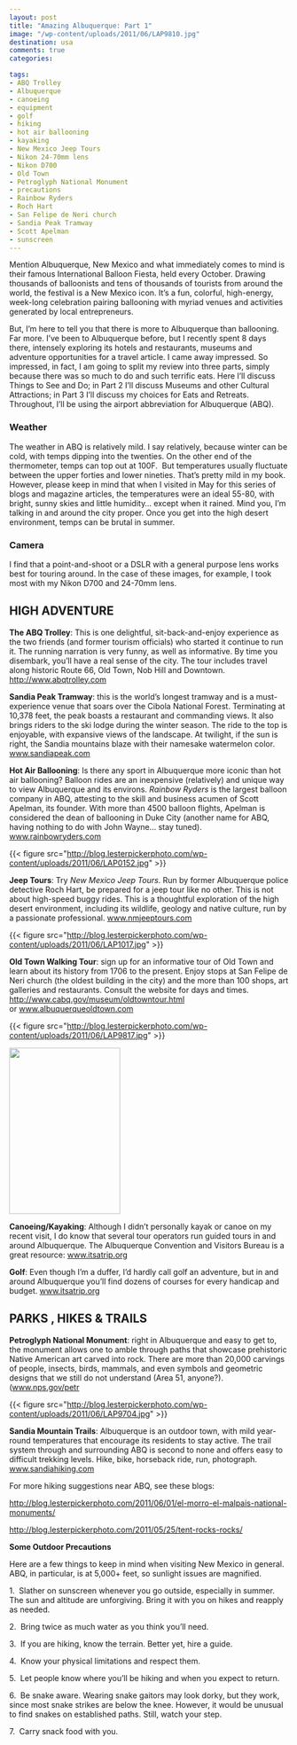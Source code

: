 ```yaml
---
layout: post
title: "Amazing Albuquerque: Part 1"
image: "/wp-content/uploads/2011/06/LAP9810.jpg"
destination: usa
comments: true
categories:

tags:
- ABQ Trolley
- Albuquerque
- canoeing
- equipment
- golf
- hiking
- hot air ballooning
- kayaking
- New Mexico Jeep Tours
- Nikon 24-70mm lens
- Nikon D700
- Old Town
- Petroglyph National Monument
- precautions
- Rainbow Ryders
- Roch Hart
- San Felipe de Neri church
- Sandia Peak Tramway
- Scott Apelman
- sunscreen
---
```

Mention Albuquerque, New Mexico and what immediately comes to mind is their famous International Balloon Fiesta, held every October. Drawing thousands of balloonists and tens of thousands of tourists from around the world, the festival is a New Mexico icon. It’s a fun, colorful, high-energy, week-long celebration pairing ballooning with myriad venues and activities generated by local entrepreneurs.

But, I’m here to tell you that there is more to Albuquerque than ballooning. Far more. I’ve been to Albuquerque before, but I recently spent 8 days there, intensely exploring its hotels and restaurants, museums and adventure opportunities for a travel article. I came away impressed. So impressed, in fact, I am going to split my review into three parts, simply because there was so much to do and such terrific eats. Here I’ll discuss Things to See and Do; in Part 2 I’ll discuss Museums and other Cultural Attractions; in Part 3 I’ll discuss my choices for Eats and Retreats. Throughout, I’ll be using the airport abbreviation for Albuquerque (ABQ).

<h3><strong>Weather</strong></h3>
The weather in ABQ is relatively mild. I say relatively, because winter can be cold, with temps dipping into the twenties. On the other end of the thermometer, temps can top out at 100F.  But temperatures usually fluctuate between the upper forties and lower nineties. That’s pretty mild in my book. However, please keep in mind that when I visited in May for this series of blogs and magazine articles, the temperatures were an ideal 55-80, with bright, sunny skies and little humidity… except when it rained. Mind you, I’m talking in and around the city proper. Once you get into the high desert environment, temps can be brutal in summer.

<h3>Camera</h3>
I find that a point-and-shoot or a DSLR with a general purpose lens works best for touring around. In the case of these images, for example, I took most with my Nikon D700 and 24-70mm lens.

<h2>HIGH ADVENTURE</h2>
<strong>The ABQ Trolley</strong>: This is one delightful, sit-back-and-enjoy experience as the two friends (and former tourism officials) who started it continue to run it. The running narration is very funny, as well as informative. By time you disembark, you’ll have a real sense of the city. The tour includes travel along historic Route 66, Old Town, Nob Hill and Downtown. <a href="http://www.abqtrolley.com">http://www.abqtrolley.com</a>

<a href="http://www.abqtrolley.com"></a>

<strong>Sandia Peak Tramway</strong>: this is the world’s longest tramway and is a must-experience venue that soars over the Cibola National Forest. Terminating at 10,378 feet, the peak boasts a restaurant and commanding views. It also brings riders to the ski lodge during the winter season. The ride to the top is enjoyable, with expansive views of the landscape. At twilight, if the sun is right, the Sandia mountains blaze with their namesake watermelon color. <a href="http://www.sandiapeak.com">www.sandiapeak.com </a>

<a href="http://www.sandiapeak.com"></a>

<strong>Hot Air Ballooning</strong>: Is there any sport in Albuquerque more iconic than hot air ballooning? Balloon rides are an inexpensive (relatively) and unique way to view Albuquerque and its environs. <em>Rainbow Ryders</em> is the largest balloon company in ABQ, attesting to the skill and business acumen of Scott Apelman, its founder. With more than 4500 balloon flights, Apelman is considered the dean of ballooning in Duke City (another name for ABQ, having nothing to do with John Wayne… stay tuned). <a href="http://www.rainbowryders.com">www.rainbowryders.com </a>

<a href="http://www.rainbowryders.com"></a>

{{< figure src="http://blog.lesterpickerphoto.com/wp-content/uploads/2011/06/LAP0152.jpg" >}}

<strong>Jeep Tours</strong>: Try <em>New Mexico Jeep Tours</em>. Run by former Albuquerque police detective Roch Hart, be prepared for a jeep tour like no other. This is not about high-speed buggy rides. This is a thoughtful exploration of the high desert environment, including its wildlife, geology and native culture, run by a passionate professional. <a href="http://www.nmjeeptours.com">www.nmjeeptours.com </a>

<a href="http://www.nmjeeptours.com"></a>

<a href="http://www.nmjeeptours.com"></a>

{{< figure src="http://blog.lesterpickerphoto.com/wp-content/uploads/2011/06/LAP1017.jpg" >}}

<strong> </strong>

<strong>Old Town Walking Tour</strong>: sign up for an informative tour of Old Town and learn about its history from 1706 to the present. Enjoy stops at San Felipe de Neri church (the oldest building in the city) and the more than 100 shops, art galleries and restaurants. Consult the website for days and times. <a href="http://www.cabq.gov/museum/oldtowntour.html">http://www.cabq.gov/museum/oldtowntour.html</a> or <a href="http://www.albuquerqueoldtown.com">www.albuquerqueoldtown.com</a>

<a href="http://www.albuquerqueoldtown.com"></a>

{{< figure src="http://blog.lesterpickerphoto.com/wp-content/uploads/2011/06/LAP9817.jpg" >}}


<a href="http://blog.lesterpickerphoto.com/wp-content/uploads/2011/06/LAP9817.jpg"><img class="size-medium wp-image-1256" title="San Felipe de Neri" src="http://blog.lesterpickerphoto.com/wp-content/uploads/2011/06/LAP9817-200x300.jpg" alt="" width="200" height="300"></a>

<strong>Canoeing/Kayaking</strong>: Although I didn’t personally kayak or canoe on my recent visit, I do know that several tour operators run guided tours in and around Albuquerque. The Albuquerque Convention and Visitors Bureau is a great resource: <a href="http://www.itsatrip.org">www.itsatrip.org</a>

<a href="http://www.itsatrip.org"></a>

<a href="http://www.itsatrip.org"></a>

<a href="http://www.itsatrip.org"></a>

<strong>Golf</strong>: Even though I’m a duffer, I’d hardly call golf an adventure, but in and around Albuquerque you’ll find dozens of courses for every handicap and budget. <a href="http://www.itsatrip.org">www.itsatrip.org </a>

<a href="http://www.itsatrip.org"></a>

<a href="http://www.itsatrip.org"></a>

<a href="http://www.itsatrip.org"></a>
<h2>PARKS , HIKES &amp; TRAILS</h2>
<strong>Petroglyph National Monument</strong>: right in Albuquerque and easy to get to, the monument allows one to amble through paths that showcase prehistoric Native American art carved into rock. There are more than 20,000 carvings of people, insects, birds, mammals, and even symbols and geometric designs that we still do not understand (Area 51, anyone?). (<a href="http://www.nps.gov/petr">www.nps.gov/petr</a>

<a href="http://www.nps.gov/petr"></a>

<a href="http://www.nps.gov/petr"></a>

<a href="http://www.nps.gov/petr"></a>

{{< figure src="http://blog.lesterpickerphoto.com/wp-content/uploads/2011/06/LAP9704.jpg" >}}

<strong>Sandia Mountain Trails</strong>: Albuquerque is an outdoor town, with mild year-round temperatures that encourage its residents to stay active. The trail system through and surrounding ABQ is second to none and offers easy to difficult trekking levels. Hike, bike, horseback ride, run, photograph. <a href="http://www.sandiahiking.com">www.sandiahiking.com</a>

For more hiking suggestions near ABQ, see these blogs:

<a href="http://blog.lesterpickerphoto.com/2011/06/01/el-morro-el-malpais-national-monuments/">http://blog.lesterpickerphoto.com/2011/06/01/el-morro-el-malpais-national-monuments/</a>

<a href="http:/http://blog.lesterpickerphoto.com/2011/05/25/tent-rocks-rocks/">http://blog.lesterpickerphoto.com/2011/05/25/tent-rocks-rocks/</a>

<strong>Some Outdoor Precautions</strong>

Here are a few things to keep in mind when visiting New Mexico in general. ABQ, in particular, is at 5,000+ feet, so sunlight issues are magnified.

1.  Slather on sunscreen whenever you go outside, especially in summer. The sun and altitude are unforgiving. Bring it with you on hikes and reapply as needed.

2.  Bring twice as much water as you think you’ll need.

3.  If you are hiking, know the terrain. Better yet, hire a guide.

4.  Know your physical limitations and respect them.

5.  Let people know where you’ll be hiking and when you expect to return.

6.  Be snake aware. Wearing snake gaitors may look dorky, but they work, since most snake strikes are below the knee. However, it would be unusual to find snakes on established paths. Still, watch your step.

7.  Carry snack food with you.
